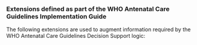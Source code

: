 ### Extensions defined as part of the WHO Antenatal Care Guidelines Implementation Guide
The following extensions are used to augment information required by the WHO Antenatal Care Guidelines Decision Support logic:
  <!--  {%  include list-simple-extensions.xhtml %} -->
